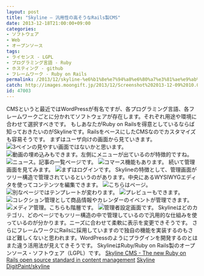 ```yaml
---
layout: post
title: "Skyline – 汎用性の高そうなRails製CMS"
date: 2013-12-18T21:00:00+09:00
categories:
- ソフトウェア
- Web
- オープンソース
tags: 
- ライセンス - LGPL
- プログラミング言語 - Ruby
- ホスティング - github
- フレームワーク - Ruby on Rails
permalink: /2013/12/skyline-%e6%b1%8e%e7%94%a8%e6%80%a7%e3%81%ae%e9%ab%98%e3%81%9d%e3%81%86%e3%81%aarails%e8%a3%bdcms/
catch: http://images.moongift.jp/2013/12/Screenshot%202013-12-09%2010.01.31_thumb.723d3ad98a5a885266d31123e87ebc7e.png
id: 47003
---
```

CMSというと最近ではWordPressが有名ですが、各プログラミング言語、各フレームワークごとに分かれてソフトウェアが存在します。それぞれ用途や環境に合わせて選択すべきです。
もしあなたがRuby on Railsを得意としているならば知っておきたいのがSkylineです。RailsをベースにしたCMSなのでカスタマイズも容易そうです。
まずはユーザ向けの画面から見ていきます。
![3ペインの見やすい画面ではないかと思います。](http://images.moongift.jp/2013/12/Screenshot%202013-12-09%2010.00.06_thumb.aeb05b6283f268f269be32a248ac45db.png "http://images.moongift.jp/2013/12/Screenshot%202013-12-09%2010.00.06.aeb05b6283f268f269be32a248ac45db.png")
![動画の埋め込みもできます。左側にメニューが出ているのが特徴的ですね。](http://images.moongift.jp/2013/12/Screenshot%202013-12-09%2010.00.24_thumb.802567945f47f83dd43ba39bbd920def.png "http://images.moongift.jp/2013/12/Screenshot%202013-12-09%2010.00.24.802567945f47f83dd43ba39bbd920def.png")
![ニュース。記事の一覧ページです。](http://images.moongift.jp/2013/12/Screenshot%202013-12-09%2010.00.31_thumb.72a64daf5d454c7f3c38de439f6f9edc.png "http://images.moongift.jp/2013/12/Screenshot%202013-12-09%2010.00.31.72a64daf5d454c7f3c38de439f6f9edc.png")
![コマース機能もあります。](http://images.moongift.jp/2013/12/Screenshot%202013-12-09%2010.00.46_thumb.717c5accf31a1d04bc2c9badf6982139.png "http://images.moongift.jp/2013/12/Screenshot%202013-12-09%2010.00.46.717c5accf31a1d04bc2c9badf6982139.png")
続いて管理画面を見てみます。
![まずはログインです。](http://images.moongift.jp/2013/12/Screenshot%202013-12-09%2010.01.15_thumb.db3bc59088f88751cd7836c0acd62206.png "http://images.moongift.jp/2013/12/Screenshot%202013-12-09%2010.01.15.db3bc59088f88751cd7836c0acd62206.png")
Skylineの特徴として、管理画面がツリー構造で管理されているというのがあります。中央にあるWYSIWYGエディタを使ってコンテンツを編集できます。
![こちらはページ。](http://images.moongift.jp/2013/12/Screenshot%202013-12-09%2010.01.31_thumb.723d3ad98a5a885266d31123e87ebc7e.png "http://images.moongift.jp/2013/12/Screenshot%202013-12-09%2010.01.31.723d3ad98a5a885266d31123e87ebc7e.png")
![別なページではテンプレートが変わります。](http://images.moongift.jp/2013/12/Screenshot%202013-12-09%2010.01.46_thumb.b40f635ec0ca33a5e60f8d23ce545c36.png "http://images.moongift.jp/2013/12/Screenshot%202013-12-09%2010.01.46.b40f635ec0ca33a5e60f8d23ce545c36.png")
![プレビューもできます。](http://images.moongift.jp/2013/12/Screenshot%202013-12-09%2010.02.11_thumb.fb39335fc7e4cdd31a5113b5eaa8670a.png "http://images.moongift.jp/2013/12/Screenshot%202013-12-09%2010.02.11.fb39335fc7e4cdd31a5113b5eaa8670a.png")
![コレクション管理として商品情報やカレンダーのイベントが管理できます。](http://images.moongift.jp/2013/12/Screenshot%202013-12-09%2010.02.19_thumb.eec3afd2d7d3c5b02d3a0625499ca063.png "http://images.moongift.jp/2013/12/Screenshot%202013-12-09%2010.02.19.eec3afd2d7d3c5b02d3a0625499ca063.png")
![メディア管理。こちらも階層です。](http://images.moongift.jp/2013/12/Screenshot%202013-12-09%2010.02.33_thumb.c1735a57cb94f5b7284e929ebf31da64.png "http://images.moongift.jp/2013/12/Screenshot%202013-12-09%2010.02.33.c1735a57cb94f5b7284e929ebf31da64.png")
![管理者設定画面です。](http://images.moongift.jp/2013/12/Screenshot%202013-12-09%2010.02.38_thumb.edecbf8f393498ab23943b658f2be5c9.png "http://images.moongift.jp/2013/12/Screenshot%202013-12-09%2010.02.38.edecbf8f393498ab23943b658f2be5c9.png")
Skylineはどのカテゴリ、どのページでもツリー構造の中で管理しているので汎用的な仕組みを使っているのが分かります。ニーズに合わせて柔軟に表示を変更できそうです。
さらにフレームワークにRailsに採用していますので独自の機能を実装するのもさほど難しくないと思われます。WordPressのようにプラグインを開発するのとはまた違う活用法が見えてきそうです。
SkylineはRuby/Ruby on Rails製のオープンソース・ソフトウェア（LGPL）です。
[Skyline CMS - The new Ruby on Rails open source standard in content management](http://www.skylinecms.nl/)
[Skyline](http://demo.skylinecms.nl/)
[DigitPaint/skyline](https://github.com/digitpaint/skyline)